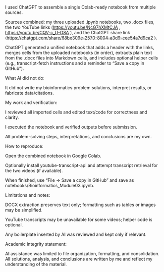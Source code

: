 I used ChatGPT to assemble a single Colab-ready notebook from multiple sources.

Sources combined: my three uploaded .ipynb notebooks, two .docx files, the two YouTube links (https://youtu.be/NcG7hXMtCJA
, https://youtu.be/CQV-c_U-O8A
), and the ChatGPT share link (https://chatgpt.com/share/68be309e-2570-8004-a3d9-cee54a7d9ca2
).

ChatGPT generated a unified notebook that adds a header with the links, merges cells from the uploaded notebooks (in order), extracts plain text from the .docx files into Markdown cells, and includes optional helper cells (e.g., transcript-fetch instructions and a reminder to “Save a copy in GitHub”).

What AI did not do:

It did not write my bioinformatics problem solutions, interpret results, or fabricate data/citations.

My work and verification:

I reviewed all imported cells and edited text/code for correctness and clarity.

I executed the notebook and verified outputs before submission.

All problem-solving steps, interpretations, and conclusions are my own.

How to reproduce:

Open the combined notebook in Google Colab.

Optionally install youtube-transcript-api and attempt transcript retrieval for the two videos (if available).

When finished, use “File → Save a copy in GitHub” and save as notebooks/Bioinformatics_Module03.ipynb.

Limitations and notes:

DOCX extraction preserves text only; formatting such as tables or images may be simplified.

YouTube transcripts may be unavailable for some videos; helper code is optional.

Any boilerplate inserted by AI was reviewed and kept only if relevant.

Academic integrity statement:

AI assistance was limited to file organization, formatting, and consolidation. All solutions, analysis, and conclusions are written by me and reflect my understanding of the material.

